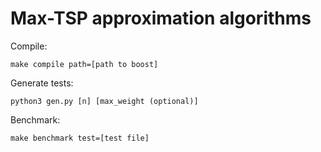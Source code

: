 # Max-TSP approximation algorithms

Compile:

    make compile path=[path to boost]

Generate tests:

    python3 gen.py [n] [max_weight (optional)]

Benchmark:

    make benchmark test=[test file]
